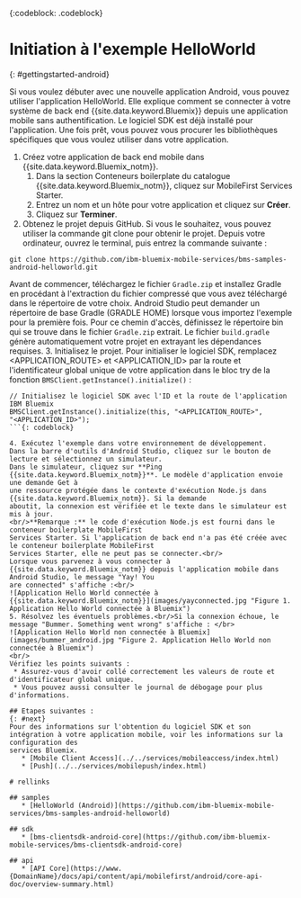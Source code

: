 <!-- Attribute definitions -->
{:codeblock: .codeblock}

# Initiation à l'exemple HelloWorld
{: #gettingstarted-android}

Si vous voulez débuter avec une nouvelle application Android, vous pouvez utiliser l'application HelloWorld.
Elle explique comment se connecter à votre système de back end {{site.data.keyword.Bluemix}} depuis une application
mobile sans authentification. Le logiciel SDK est déjà installé pour l'application. Une fois prêt, vous pouvez vous procurer les bibliothèques spécifiques que vous voulez utiliser dans
votre application.

1. Créez votre application de back end mobile dans {{site.data.keyword.Bluemix_notm}}.
    1. Dans la section Conteneurs boilerplate du catalogue {{site.data.keyword.Bluemix_notm}}, cliquez sur MobileFirst
Services
Starter.
    2. Entrez un nom et un hôte pour votre application et cliquez sur **Créer**.
    3. Cliquez sur **Terminer**.
2. Obtenez le projet depuis GitHub. Si vous le souhaitez, vous pouvez utiliser la commande git clone pour obtenir le projet. Depuis votre ordinateur, ouvrez le
terminal, puis entrez la commande suivante :
```
git clone https://github.com/ibm-bluemix-mobile-services/bms-samples-android-helloworld.git
```
Avant de commencer, téléchargez le fichier `Gradle.zip` et installez Gradle en procédant à l'extraction du fichier compressé que vous avez téléchargé dans le
répertoire de votre choix. Android Studio peut demander un répertoire de base Gradle (GRADLE HOME) lorsque vous importez l'exemple pour la première fois.
Pour ce chemin d'accès, définissez le répertoire bin qui se trouve dans le fichier `Gradle.zip` extrait. Le fichier
`build.gradle` génère automatiquement votre projet en extrayant les dépendances requises.
3. Initialisez le projet.
Pour initialiser le logiciel SDK, remplacez &lt;APPLICATION_ROUTE&gt; et &lt;APPLICATION_ID&gt; par la route et l'identificateur global unique de votre
application dans le bloc try de la fonction `BMSClient.getInstance().initialize()` :
```
// Initialisez le logiciel SDK avec l'ID et la route de l'application IBM Bluemix
BMSClient.getInstance().initialize(this, "<APPLICATION_ROUTE>",
"<APPLICATION_ID>");
```{: codeblock}

4. Exécutez l'exemple dans votre environnement de développement.
Dans la barre d'outils d'Android Studio, cliquez sur le bouton de lecture et sélectionnez un simulateur.
Dans le simulateur, cliquez sur **Ping {{site.data.keyword.Bluemix_notm}}**. Le modèle d'application envoie une demande Get à
une ressource protégée dans le contexte d'exécution Node.js dans {{site.data.keyword.Bluemix_notm}}. Si la demande
aboutit, la connexion est vérifiée et le texte dans le simulateur est mis à jour.
<br/>**Remarque :** le code d'exécution Node.js est fourni dans le conteneur boilerplate MobileFirst
Services Starter. Si l'application de back end n'a pas été créée avec le conteneur boilerplate MobileFirst
Services Starter, elle ne peut pas se connecter.<br/>
Lorsque vous parvenez à vous connecter à {{site.data.keyword.Bluemix_notm}} depuis l'application mobile dans Android Studio, le message "Yay! You
are connected" s'affiche :<br/>
![Application Hello World connectée à {{site.data.keyword.Bluemix_notm}}](images/yayconnected.jpg "Figure 1. Application Hello World connectée à Bluemix")
5. Résolvez les éventuels problèmes.<br/>Si la connexion échoue, le message "Bummer. Something went wrong" s'affiche : </br>
![Application Hello World non connectée à Bluemix](images/bummer_android.jpg "Figure 2. Application Hello World non connectée à Bluemix")
<br/>
Vérifiez les points suivants :
 * Assurez-vous d'avoir collé correctement les valeurs de route et d'identificateur global unique.
 * Vous pouvez aussi consulter le journal de débogage pour plus d'informations.

## Etapes suivantes :
{: #next}
Pour des informations sur l'obtention du logiciel SDK et son intégration à votre application mobile, voir les informations sur la configuration des
services Bluemix. 
   * [Mobile Client Access](../../services/mobileaccess/index.html)
   * [Push](../../services/mobilepush/index.html)

# rellinks

## samples
   * [HelloWorld (Android)](https://github.com/ibm-bluemix-mobile-services/bms-samples-android-helloworld)

## sdk
   * [bms-clientsdk-android-core](https://github.com/ibm-bluemix-mobile-services/bms-clientsdk-android-core)

## api
   * [API Core](https://www.{DomainName}/docs/api/content/api/mobilefirst/android/core-api-doc/overview-summary.html)
